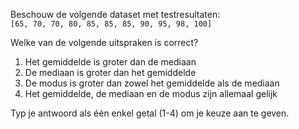 Beschouw de volgende dataset met testresultaten:  
`[65, 70, 70, 80, 85, 85, 85, 90, 95, 98, 100]`

Welke van de volgende uitspraken is correct?

1. Het gemiddelde is groter dan de mediaan
2. De mediaan is groter dan het gemiddelde
3. De modus is groter dan zowel het gemiddelde als de mediaan
4. Het gemiddelde, de mediaan en de modus zijn allemaal gelijk

Typ je antwoord als één enkel getal (1-4) om je keuze aan te geven.

